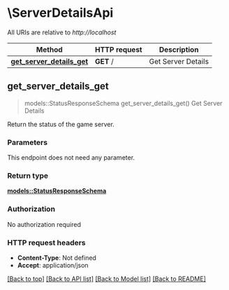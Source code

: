 # \ServerDetailsApi

All URIs are relative to *http://localhost*

Method | HTTP request | Description
------------- | ------------- | -------------
[**get_server_details_get**](ServerDetailsApi.md#get_server_details_get) | **GET** / | Get Server Details



## get_server_details_get

> models::StatusResponseSchema get_server_details_get()
Get Server Details

Return the status of the game server.

### Parameters

This endpoint does not need any parameter.

### Return type

[**models::StatusResponseSchema**](StatusResponseSchema.md)

### Authorization

No authorization required

### HTTP request headers

- **Content-Type**: Not defined
- **Accept**: application/json

[[Back to top]](#) [[Back to API list]](../README.md#documentation-for-api-endpoints) [[Back to Model list]](../README.md#documentation-for-models) [[Back to README]](../README.md)

